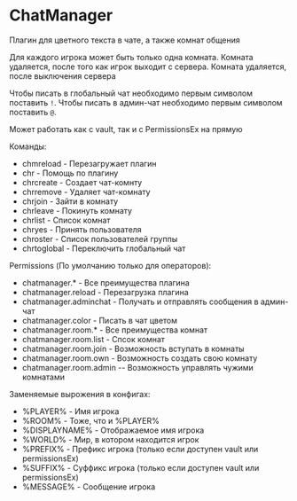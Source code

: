 # ChatManager
Плагин для цветного текста в чате, а также комнат общения

Для каждого игрока может быть только одна комната.
Комната удаляется, после того как игрок выходит с сервера.
Комната удаляется, после выключения сервера

Чтобы писать в глобальный чат необходимо первым символом поставить `!`.
Чтобы писать в админ-чат необходимо первым символом поставить `@`.

Может работать как с vault, так и с PermissionsEx на прямую

Команды:
- chmreload - Перезагружает плагин
- chr - Помощь по плагину
- chrcreate - Создает чат-комнту
- chrremove <player> - Удаляет чат-комнату
- chrjoin <player> - Зайти в комнату
- chrleave - Покинуть комнату
- chrlist - Список комнат
- chryes - Принять пользователя
- chroster - Список пользователей группы
- chrtoglobal - Переключить глобальный чат

Permissions (По умолчанию только для операторов):
- chatmanager.* - Все преимущества плагина
- chatmanager.reload - Перезагрузка плагина
- chatmanager.adminchat - Получать и отправлять сообщения в админ-чат
- chatmanager.color - Писать в чат цветом
- chatmanager.room.* - Все преимущества комнат
- chatmanager.room.list - Спсок комнат
- chatmanager.room.join - Возможность вступать в комнаты
- chatmanager.room.own - Возможность создать свою комнату
- chatmanager.room.admin -- Возможность управлять чужими комнатами

Заменяемые вырожения в конфигах:
- %PLAYER% - Имя игрока
- %ROOM% - Тоже, что и %PLAYER%
- %DISPLAYNAME% - Отображаемое имя игрока
- %WORLD% - Мир, в котором находится игрок
- %PREFIX% - Префикс игрока (только если доступен vault или permissionsEx)
- %SUFFIX% - Суффикс игрока (только если доступен vault или permissionsEx)
- %MESSAGE% - Сообщение игрока
